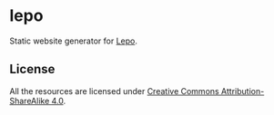 # lepo

Static website generator for [Lepo](https://lepo.group/).

## License

All the resources are licensed under
[Creative Commons Attribution-ShareAlike 4.0](http://creativecommons.org/licenses/by-sa/4.0/).
